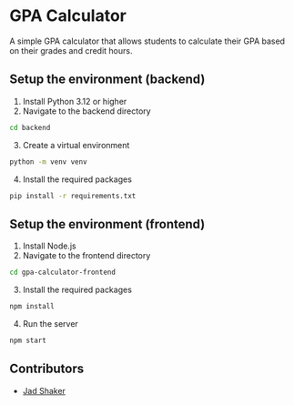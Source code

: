 # GPA Calculator
A simple GPA calculator that allows students to calculate their GPA based on their grades and credit hours.

## Setup the environment (backend)
1. Install Python 3.12 or higher
2. Navigate to the backend directory
```bash
cd backend
```
3. Create a virtual environment
```bash
python -m venv venv
```
4. Install the required packages
```bash
pip install -r requirements.txt
```
<!-- 6. Setup the database

7. Run the server
```bash
flask run
``` -->

## Setup the environment (frontend)
1. Install Node.js
2. Navigate to the frontend directory
```bash
cd gpa-calculator-frontend
```
3. Install the required packages
```bash
npm install
```
4. Run the server
```bash
npm start
```

## Contributors
- [Jad Shaker](https://github.com/jadshaker)
